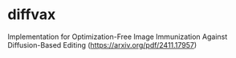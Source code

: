 # diffvax

Implementation for Optimization-Free Image Immunization Against Diffusion-Based Editing (https://arxiv.org/pdf/2411.17957)
